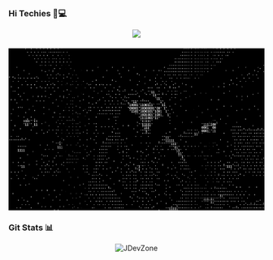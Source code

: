 ### Hi Techies 👋💻  <p align="center">![](https://visitor-badge.glitch.me/badge?page_id=JDevZone.JDevZone) </p>

<p align="center"> <img align="center" alt="GIF" src="https://github.com/JDevZone/JDevZone/blob/main/binary.gif?raw=true" width="600" height="320" /> </p>

### Git Stats 📊
 
<p align="center"> <img src="https://github-readme-stats.vercel.app/api?username=JDevZone&show_icons=true&theme=gotham" alt="JDevZone" />


<!--
**JDevZone/JDevZone** is a ✨ _special_ ✨ repository because its `README.md` (this file) appears on your GitHub profile.

Here are some ideas to get you started:

- 🔭 I’m currently working on ...
- 🌱 I’m currently learning ...
- 👯 I’m looking to collaborate on ...
- 🤔 I’m looking for help with ...
- 💬 Ask me about ...
- 📫 How to reach me: ...
- 😄 Pronouns: ...
- ⚡ Fun fact: ...
-->
